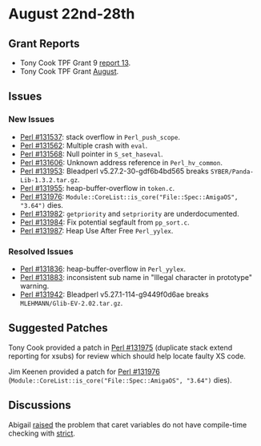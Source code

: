 # August 22nd-28th

## Grant Reports

* Tony Cook TPF Grant 9
  [report 13](http://nntp.perl.org/group/perl.perl5.porters/246028).
* Tony Cook TPF Grant
  [August](http://nntp.perl.org/group/perl.perl5.porters/246029).

## Issues

### New Issues

* [Perl #131537](http://rt.perl.org/Ticket/Display.html?id=131537):
  stack overflow in `Perl_push_scope`.
* [Perl #131562](http://rt.perl.org/Ticket/Display.html?id=131562):
  Multiple crash with `eval`.
* [Perl #131568](http://rt.perl.org/Ticket/Display.html?id=131568):
  Null pointer in `S_set_haseval`.
* [Perl #131606](http://rt.perl.org/Ticket/Display.html?id=131606):
  Unknown address reference in `Perl_hv_common`.
* [Perl #131953](http://rt.perl.org/Ticket/Display.html?id=131953):
  Bleadperl v5.27.2-30-gdf6b4bd565 breaks
  `SYBER/Panda-Lib-1.3.2.tar.gz`.
* [Perl #131955](http://rt.perl.org/Ticket/Display.html?id=131955):
  heap-buffer-overflow in `token.c`.
* [Perl #131976](http://rt.perl.org/Ticket/Display.html?id=131976):
  `Module::CoreList::is_core("File::Spec::AmigaOS", "3.64")` dies.
* [Perl #131982](http://rt.perl.org/Ticket/Display.html?id=131982):
  `getpriority` and `setpriority` are underdocumented.
* [Perl #131984](http://rt.perl.org/Ticket/Display.html?id=131984): Fix
  potential segfault from `pp_sort.c`.
* [Perl #131987](http://rt.perl.org/Ticket/Display.html?id=131987):
  Heap Use After Free `Perl_yylex`.

### Resolved Issues

* [Perl #131836](http://rt.perl.org/Ticket/Display.html?id=131836):
  heap-buffer-overflow in `Perl_yylex`.
* [Perl #131883](http://rt.perl.org/Ticket/Display.html?id=131883):
  inconsistent sub name in "Illegal character in prototype" warning.
* [Perl #131942](http://rt.perl.org/Ticket/Display.html?id=131942):
  Bleadperl v5.27.1-114-g9449f0d6ae breaks
  `MLEHMANN/Glib-EV-2.02.tar.gz`.

## Suggested Patches

Tony Cook provided a patch in
[Perl #131975](http://rt.perl.org/Ticket/Display.html?id=131975)
(duplicate stack extend reporting for xsubs) for review which should
help locate faulty XS code.

Jim Keenen provided a patch for
[Perl #131976](http://rt.perl.org/Ticket/Display.html?id=131976)
(`Module::CoreList::is_core("File::Spec::AmigaOS", "3.64")` dies).

## Discussions

Abigail [raised](http://nntp.perl.org/group/perl.perl5.porters/246010)
the problem that caret variables do not have compile-time checking
with [strict](http://metacpan.org/pod/strict).
